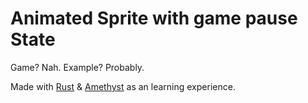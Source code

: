# Animated Sprite with game pause State
Game? Nah. Example? Probably.

Made with [Rust](https://www.rust-lang.org) & [Amethyst](https://github.com/amethyst/amethyst) as an learning experience.